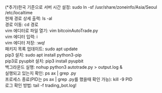 (*추가)한국 기준으로 서버 시간 설정: sudo ln -sf /usr/share/zoneinfo/Asia/Seoul /etc/localtime <br/>
현재 경로 상세 출력: ls -al <br/>
경로 이동: cd 경로 <br/>
vim 에디터로 파일 열기: vim bitcoinAutoTrade.py <br/>
vim 에디터 입력: i <br/>
vim 에디터 저장: :wq! <br/>
패키지 목록 업데이트: sudo apt update <br/>
pip3 설치: sudo apt install python3-pip <br/>
pip3로 pyupbit 설치: pip3 install pyupbit <br/>
백그라운드 실행: nohup python3 autotrade.py > output.log & <br/>
실행되고 있는지 확인: ps ax | grep .py <br/>
프로세스 종료(PID는 ps ax | grep .py를 했을때 확인 가능): kill -9 PID <br/>
로그 확인 방법: tail -f trading_bot.log! <br/>
